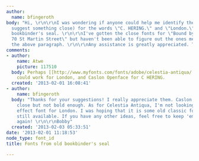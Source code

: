 ```yaml
---
author:
  name: bfingeroth
body: "Hi, \r\n\r\nI was wondering if anyone could help me identify the fonts (or
  suggest something close) for the words \"C. HERING.\" and \"London.\" in this old
  bookbinder's seal. \r\n\r\nI've gotten the close fonts for \"Bound by\" and \"N.
  70 St Martin Street\" but haven't been able to figure out the ones mentioned in
  the above paragraph. \r\n\r\nAny assistance is greatly appreciated. Thanks!\r\n\r\nBobby\r\n\r\n[img:sites/default/files/old-images/bookbinder_seal_5304.jpg]"
comments:
- author:
    name: Atwe
    picture: 117510
  body: Perhaps [[http://www.myfonts.com/fonts/adobe/celestia-antiqua/|Celestia Antiqua]]
    could work for London, and Caslon Openface for C HERING.
  created: '2013-02-01 16:08:41'
- author:
    name: bfingeroth
  body: "Thanks for your suggestions! I really appreciate them. Caslon Openface is
    close but not bold enough. As for Celestia Antiqua, I'm not looking for antiqued
    effect font for London. I was hoping that it is some old classic font that is
    still available. If you have any other ideas, feel free to keep 'em coming. \r\nThanks
    again! \r\n\r\nBobby"
  created: '2013-02-03 05:33:51'
date: '2013-02-01 11:18:53'
node_type: font_id
title: Fonts from old bookbinder's seal

---
```

